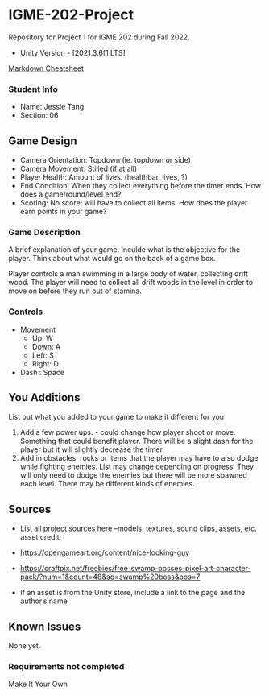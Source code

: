 # IGME-202-Project
Repository for Project 1 for IGME 202 during Fall 2022.
- Unity Version - [2021.3.6f1 LTS]

[Markdown Cheatsheet](https://github.com/adam-p/markdown-here/wiki/Markdown-Here-Cheatsheet)

### Student Info

-   Name: Jessie Tang
-   Section: 06

## Game Design

-   Camera Orientation: Topdown (ie. topdown or side)
-   Camera Movement: Stilled (if at all)
-   Player Health: Amount of lives. (healthbar, lives, ?)
-   End Condition: When they collect everything before the timer ends. How does a game/round/level end?
-   Scoring: No score; will have to collect all items. How does the player earn points in your game?

### Game Description

A brief explanation of your game. Inculde what is the objective for the player. Think about what would go on the back of a game box.

Player controls a man swimming in a large body of water, collecting drift wood. The player will need to collect all drift woods in the level in order to move on before they run out of stamina.

### Controls

-   Movement
    -   Up: W
    -   Down: A
    -   Left: S
    -   Right: D
-   Dash : Space

## You Additions

List out what you added to your game to make it different for you
1. Add a few power ups. - could change how player shoot or move. Something that could benefit player.
  There will be a slight dash for the player but it will slightly decrease the timer.
3. Add in obstacles; rocks or items that the player may have to also dodge while fighting enemies.
List may change depending on progress.
  They will only need to dodge the enemies but there will be more spawned each level. There may be different kinds of enemies.

## Sources

-   List all project sources here –models, textures, sound clips, assets, etc.
asset credit: 
- https://opengameart.org/content/nice-looking-guy
- https://craftpix.net/freebies/free-swamp-bosses-pixel-art-character-pack/?num=1&count=48&sq=swamp%20boss&pos=7

-   If an asset is from the Unity store, include a link to the page and the author’s name

## Known Issues
None yet.

### Requirements not completed
Make It Your Own
